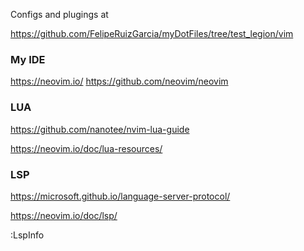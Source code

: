 Configs and plugings at

https://github.com/FelipeRuizGarcia/myDotFiles/tree/test_legion/vim

### My IDE

https://neovim.io/
https://github.com/neovim/neovim

### LUA
https://github.com/nanotee/nvim-lua-guide

https://neovim.io/doc/lua-resources/


### LSP

https://microsoft.github.io/language-server-protocol/

https://neovim.io/doc/lsp/

:LspInfo


